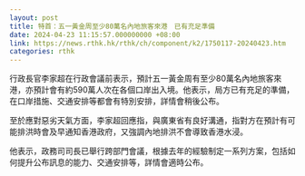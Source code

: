 ```yaml
---
layout: post
title: 特首：五一黃金周至少80萬名內地旅客來港　已有充足準備
date: 2024-04-23 11:15:57.000000000 +08:00
link: https://news.rthk.hk/rthk/ch/component/k2/1750117-20240423.htm
categories: rthk
---
```


行政長官李家超在行政會議前表示，預計五一黃金周有至少80萬名內地旅客來港，亦預計會有約590萬人次在各個口岸出入境。他表示，局方已有充足的準備，在口岸措施、交通安排等都會有特別安排，詳情會稍後公布。

至於應對惡劣天氣方面，李家超回應指，與廣東省有良好溝通，指對方在預計有可能排洪時會及早通知香港政府，又強調內地排洪不會導致香港水浸。

他表示，政務司司長已舉行跨部門會議，根據去年的經驗制定一系列方案，包括如何提升公布訊息的能力、交通安排等，詳情會適時公布。
